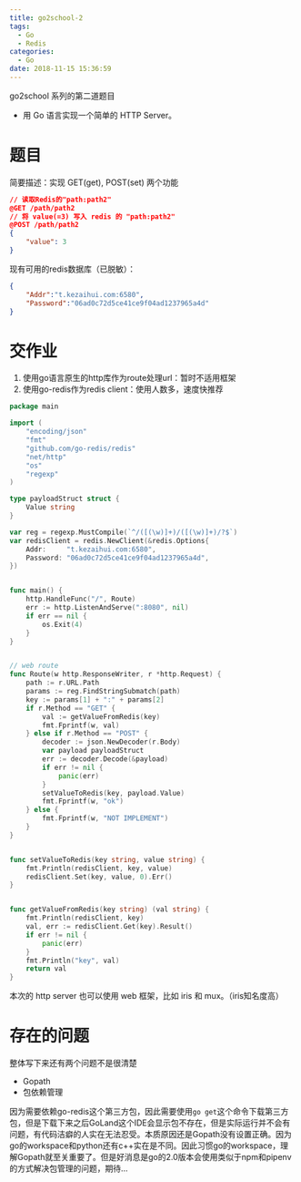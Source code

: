 ```yaml
---
title: go2school-2
tags:
  - Go
  - Redis
categories:
  - Go
date: 2018-11-15 15:36:59
---
```




go2school 系列的第二道题目

- 用 Go 语言实现一个简单的 HTTP Server。

# 题目

简要描述：实现 GET(get), POST(set) 两个功能

```json
// 读取Redis的"path:path2"
@GET /path/path2
// 将 value(=3) 写入 redis 的 "path:path2"
@POST /path/path2
{
    "value": 3
}
```

现有可用的redis数据库（已脱敏）：

```json
{
    "Addr":"t.kezaihui.com:6580",
    "Password":"06ad0c72d5ce41ce9f04ad1237965a4d"
}
```

<!--more-->

# 交作业

1. 使用go语言原生的http库作为route处理url：暂时不适用框架
2. 使用go-redis作为redis client：使用人数多，速度快推荐

```go
package main

import (
	"encoding/json"
	"fmt"
	"github.com/go-redis/redis"
	"net/http"
	"os"
	"regexp"
)

type payloadStruct struct {
	Value string
}

var reg = regexp.MustCompile(`^/([(\w)]+)/([(\w)]+)/?$`)
var redisClient = redis.NewClient(&redis.Options{
	Addr:     "t.kezaihui.com:6580",
	Password: "06ad0c72d5ce41ce9f04ad1237965a4d",
})


func main() {
	http.HandleFunc("/", Route)
	err := http.ListenAndServe(":8080", nil)
	if err == nil {
		os.Exit(4)
	}
}


// web route
func Route(w http.ResponseWriter, r *http.Request) {
	path := r.URL.Path
	params := reg.FindStringSubmatch(path)
	key := params[1] + ":" + params[2]
	if r.Method == "GET" {
		val := getValueFromRedis(key)
		fmt.Fprintf(w, val)
	} else if r.Method == "POST" {
		decoder := json.NewDecoder(r.Body)
		var payload payloadStruct
		err := decoder.Decode(&payload)
		if err != nil {
			panic(err)
		}
		setValueToRedis(key, payload.Value)
		fmt.Fprintf(w, "ok")
	} else {
		fmt.Fprintf(w, "NOT IMPLEMENT")
	}
}


func setValueToRedis(key string, value string) {
	fmt.Println(redisClient, key, value)
	redisClient.Set(key, value, 0).Err()
}


func getValueFromRedis(key string) (val string) {
	fmt.Println(redisClient, key)
	val, err := redisClient.Get(key).Result()
	if err != nil {
		panic(err)
	}
	fmt.Println("key", val)
	return val
}
```

本次的 http server 也可以使用 web 框架，比如 iris 和 mux。（iris知名度高）

# 存在的问题

整体写下来还有两个问题不是很清楚

- Gopath
- 包依赖管理

因为需要依赖go-redis这个第三方包，因此需要使用`go get`这个命令下载第三方包，但是下载下来之后GoLand这个IDE会显示包不存在，但是实际运行并不会有问题，有代码洁癖的人实在无法忍受。本质原因还是Gopath没有设置正确。因为go的workspace和python还有c++实在是不同。因此习惯go的workspace，理解Gopath就至关重要了。但是好消息是go的2.0版本会使用类似于npm和pipenv的方式解决包管理的问题，期待...